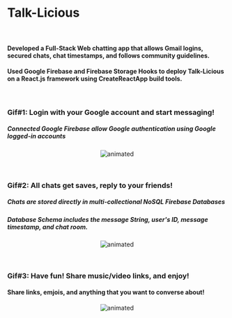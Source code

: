 # Talk-Licious

<br>

#### Developed a Full-Stack Web chatting app that allows Gmail logins, secured chats, chat timestamps, and follows community guidelines. 
#### Used Google Firebase and Firebase Storage Hooks to deploy Talk-Licious on a React.js framework using CreateReactApp build tools.

<br>

### Gif#1: Login with your Google account and start messaging!
##### Connected Google Firebase allow Google authentication using Google logged-in accounts
<p align="center">
  <img src="http://g.recordit.co/w6jxu7jNvJ.gif" alt="animated" />
</p>

<br>

### Gif#2: All chats get saves, reply to your friends!
##### Chats are stored directly in multi-collectional NoSQL Firebase Databases
##### Database Schema includes the message String, user's ID, message timestamp, and chat room.
<p align="center">
  <img src="http://g.recordit.co/fLkLUuMLLb.gif" alt="animated" />
</p>

<br>

### Gif#3: Have fun! Share music/video links, and enjoy!
#### Share links, emjois, and anything that you want to converse about! 
<p align="center">
  <img src="http://g.recordit.co/P6lNqslKyf.gif" alt="animated" />
</p>
